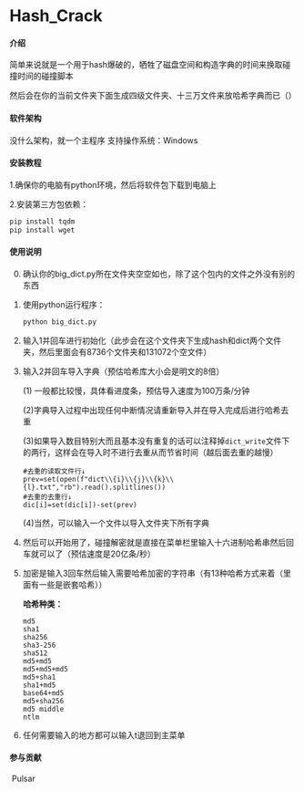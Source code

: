# Hash_Crack

#### 介绍
简单来说就是一个用于hash爆破的，牺牲了磁盘空间和构造字典的时间来换取碰撞时间的碰撞脚本

然后会在你的当前文件夹下面生成四级文件夹、十三万文件来放哈希字典而已（）

#### 软件架构

没什么架构，就一个主程序
支持操作系统：Windows

#### 安装教程

1.确保你的电脑有python环境，然后将软件包下载到电脑上

2.安装第三方包依赖：

```cmd
pip install tqdm
pip install wget
```

#### 使用说明

0. 确认你的big_dict.py所在文件夹空空如也，除了这个包内的文件之外没有别的东西

1. 使用python运行程序：

   ```cmd
   python big_dict.py
   ```

2. 输入1并回车进行初始化（此步会在这个文件夹下生成hash和dict两个文件夹，然后里面会有8736个文件夹和131072个空文件）

3. 输入2并回车导入字典（预估哈希库大小会是明文的8倍）

   (1) 一般都比较慢，具体看进度条，预估导入速度为100万条/分钟

   (2)字典导入过程中出现任何中断情况请重新导入并在导入完成后进行哈希去重

   (3)如果导入数目特别大而且基本没有重复的话可以注释掉`dict_write`文件下的两行，这样会在导入时不进行去重从而节省时间（越后面去重的越慢）

   ```
   #去重的读取文件行↓
   prev=set(open(f"dict\\{i}\\{j}\\{k}\\{l}.txt","rb").read().splitlines())
   #去重的去重行↓
   dic[i]=set(dic[i])-set(prev)
   ```

   (4)当然，可以输入一个文件以导入文件夹下所有字典

4. 然后可以开始用了，碰撞解密就是直接在菜单栏里输入十六进制哈希串然后回车就可以了（预估速度是20亿条/秒）

5. 加密是输入3回车然后输入需要哈希加密的字符串（有13种哈希方式来着（里面有一些是嵌套哈希））

   **哈希种类：**

   ```
   md5
   sha1
   sha256
   sha3-256
   sha512
   md5+md5
   md5+md5+md5
   md5+sha1
   sha1+md5
   base64+md5
   md5+sha256
   md5 middle
   ntlm
   ```

6. 任何需要输入的地方都可以输入t退回到主菜单

#### 参与贡献

​	Pulsar
